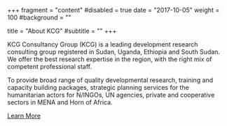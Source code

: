 +++
fragment = "content"
#disabled = true
date = "2017-10-05"
weight = 100
#background = ""

title = "About KCG"
#subtitle = ""
+++

KCG Consultancy Group (KCG) is a leading development research consulting group registered in Sudan, Uganda, Ethiopia and South Sudan. We offer the best research expertise in the region, with the right mix of competent professional staff.

To provide broad range of quality developmental research, training and capacity building packages, strategic planning services for the humanitarian actors for N/INGOs, UN agencies, private and cooperative sectors in MENA and Horn of Africa.

<a class="btn btn-lg btn-primary" href="/about/">
Learn More
</a>

